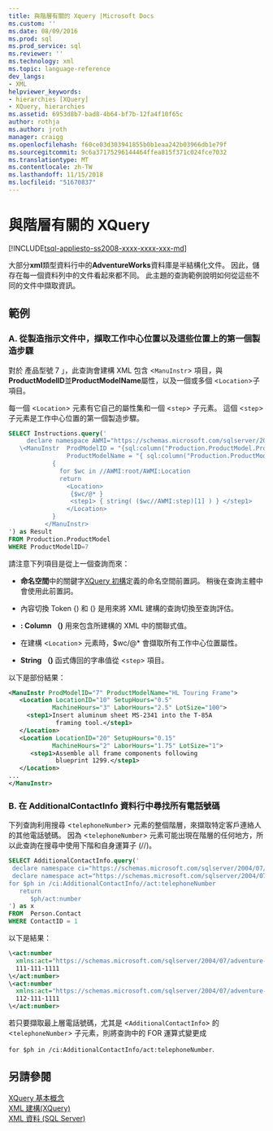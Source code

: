 ```yaml
---
title: 與階層有關的 Xquery |Microsoft Docs
ms.custom: ''
ms.date: 08/09/2016
ms.prod: sql
ms.prod_service: sql
ms.reviewer: ''
ms.technology: xml
ms.topic: language-reference
dev_langs:
- XML
helpviewer_keywords:
- hierarchies [XQuery]
- XQuery, hierarchies
ms.assetid: 6953d8b7-bad8-4b64-bf7b-12fa4f10f65c
author: rothja
ms.author: jroth
manager: craigg
ms.openlocfilehash: f60ce03d303941855b0b1eaa242b03966db1e79f
ms.sourcegitcommit: 9c6a37175296144464ffea815f371c024fce7032
ms.translationtype: MT
ms.contentlocale: zh-TW
ms.lasthandoff: 11/15/2018
ms.locfileid: "51670837"
---
```

# <a name="xqueries-involving-hierarchy"></a>與階層有關的 XQuery
[!INCLUDE[tsql-appliesto-ss2008-xxxx-xxxx-xxx-md](../includes/tsql-appliesto-ss2008-xxxx-xxxx-xxx-md.md)]

  大部分**xml**類型資料行中的**AdventureWorks**資料庫是半結構化文件。 因此，儲存在每一個資料列中的文件看起來都不同。 此主題的查詢範例說明如何從這些不同的文件中擷取資訊。  
  
## <a name="examples"></a>範例  
  
### <a name="a-from-the-manufacturing-instructions-documents-retrieve-work-center-locations-together-with-the-first-manufacturing-step-at-those-locations"></a>A. 從製造指示文件中，擷取工作中心位置以及這些位置上的第一個製造步驟  
 對於 產品型號 7 」，此查詢會建構 XML 包含 <`ManuInstr`> 項目，與**ProductModelID**並**ProductModelName**屬性，以及一個或多個 <`Location`>子項目。  
  
 每一個 <`Location`> 元素有它自己的屬性集和一個 <`step`> 子元素。 這個 <`step`> 子元素是工作中心位置的第一個製造步驟。  
  
```sql
SELECT Instructions.query('  
     declare namespace AWMI="https://schemas.microsoft.com/sqlserver/2004/07/adventure-works/ProductModelManuInstructions";  
   \<ManuInstr  ProdModelID = "{sql:column("Production.ProductModel.ProductModelID") }"   
                ProductModelName = "{ sql:column("Production.ProductModel.Name") }" >  
            {   
              for $wc in //AWMI:root/AWMI:Location  
              return  
                <Location>  
                 {$wc/@* }  
                 <step1> { string( ($wc//AWMI:step)[1] ) } </step1>  
                </Location>  
            }  
          </ManuInstr>  
') as Result  
FROM Production.ProductModel  
WHERE ProductModelID=7  
```  
  
 請注意下列項目是從上一個查詢而來：  
  
-   **命名空間**中的關鍵字[XQuery 初構](../xquery/modules-and-prologs-xquery-prolog.md)定義的命名空間前置詞。 稍後在查詢主體中會使用此前置詞。  
  
-   內容切換 Token {) 和 (} 是用來將 XML 建構的查詢切換至查詢評估。  
  
-   **: Column （)** 用來包含所建構的 XML 中的關聯式值。  
  
-   在建構 <`Location`> 元素時，$wc/@* 會擷取所有工作中心位置屬性。  
  
-   **String （)** 函式傳回的字串值從 <`step`> 項目。  
  
 以下是部份結果：  
  
```xml
<ManuInstr ProdModelID="7" ProductModelName="HL Touring Frame">  
   <Location LocationID="10" SetupHours="0.5"   
            MachineHours="3" LaborHours="2.5" LotSize="100">  
     <step1>Insert aluminum sheet MS-2341 into the T-85A   
             framing tool.</step1>  
   </Location>  
   <Location LocationID="20" SetupHours="0.15"   
            MachineHours="2" LaborHours="1.75" LotSize="1">  
      <step1>Assemble all frame components following   
             blueprint 1299.</step1>  
   </Location>  
...  
</ManuInstr>   
```  
  
### <a name="b-find-all-telephone-numbers-in-the-additionalcontactinfo-column"></a>B. 在 AdditionalContactInfo 資料行中尋找所有電話號碼  
 下列查詢利用搜尋 <`telephoneNumber`> 元素的整個階層，來擷取特定客戶連絡人的其他電話號碼。 因為 <`telephoneNumber`> 元素可能出現在階層的任何地方，所以此查詢在搜尋中使用下階和自身運算子 (//)。  
  
```sql
SELECT AdditionalContactInfo.query('  
 declare namespace ci="https://schemas.microsoft.com/sqlserver/2004/07/adventure-works/ContactInfo";  
 declare namespace act="https://schemas.microsoft.com/sqlserver/2004/07/adventure-works/ContactTypes";  
for $ph in /ci:AdditionalContactInfo//act:telephoneNumber  
   return  
      $ph/act:number  
') as x  
FROM  Person.Contact  
WHERE ContactID = 1  
```  
  
 以下是結果：  
  
```xml
\<act:number   
  xmlns:act="https://schemas.microsoft.com/sqlserver/2004/07/adventure-works/ContactTypes">  
  111-111-1111  
\</act:number>  
\<act:number   
  xmlns:act="https://schemas.microsoft.com/sqlserver/2004/07/adventure-works/ContactTypes">  
  112-111-1111  
\</act:number>  
```  
  
 若只要擷取最上層電話號碼，尤其是 <`AdditionalContactInfo`> 的 <`telephoneNumber`> 子元素，則將查詢中的 FOR 運算式變更成  
  
 `for $ph in /ci:AdditionalContactInfo/act:telephoneNumber`.  
  
## <a name="see-also"></a>另請參閱  
 [XQuery 基本概念](../xquery/xquery-basics.md)   
 [XML 建構&#40;XQuery&#41;](../xquery/xml-construction-xquery.md)   
 [XML 資料 &#40;SQL Server&#41;](../relational-databases/xml/xml-data-sql-server.md)  
  
  
